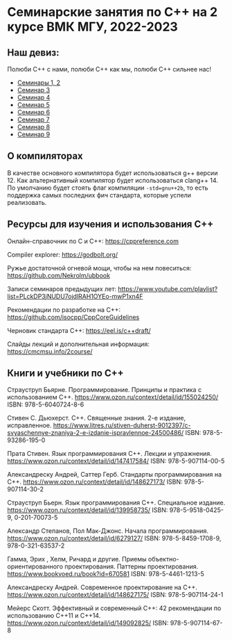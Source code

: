 # Семинарские занятия по C++ на 2 курсе ВМК МГУ, 2022-2023

## Наш девиз:

Полюби C++ с нами, полюби C++ как мы, полюби C++ сильнее нас!

* [Семинары 1, 2](sem01)
* [Семинар 3](sem03)
* [Семинар 4](sem04)
* [Семинар 5](sem05)
* [Семинар 6](sem06)
* [Семинар 7](sem07)
* [Семинар 8](sem08)
* [Семинар 9](sem09)

## О компиляторах

В качестве основного компилятора будет использоваться g++ версии 12.
Как альтернативный компилятор будет использоваться clang++ 14.
По умолчанию будет стоять флаг компиляции `-std=gnu++2b`, то есть
поддержка самых последних фич стандарта, которые успели реализовать.

## Ресурсы для изучения и использования C++

Онлайн-справочник по C и C++:
https://cppreference.com

Compiler explorer:
https://godbolt.org/

Ружье достаточной огневой мощи, чтобы на нем повеситься:
https://github.com/Nekrolm/ubbook

Записи семинаров предыдущих лет:
https://www.youtube.com/playlist?list=PLckDP3jNUDU7ojdlRAH1OYEo-mwP1xn4F

Рекомендации по разработке на C++:
https://github.com/isocpp/CppCoreGuidelines

Черновик стандарта C++:
https://eel.is/c++draft/

Слайды лекций и дополнительная информация:
https://cmcmsu.info/2course/

## Книги и учебники по C++

Страуструп Бьярне. Программирование. Принципы и практика с использованием C++.
https://www.ozon.ru/context/detail/id/155024250/
ISBN: 978-5-6040724-8-6

Стивен С. Дьюхерст. C++. Священные знания. 2-е издание, исправленное.
https://www.litres.ru/stiven-duherst-9012397/c-svyaschennye-znaniya-2-e-izdanie-ispravlennoe-24500486/
ISBN: 978-5-93286-195-0

Прата Стивен. Язык программирования C++. Лекции и упражнения.
https://www.ozon.ru/context/detail/id/147417584/
ISBN: 978-5-907114-00-5

Александреску Андрей, Саттер Герб. Стандарты программирования на С++.
https://www.ozon.ru/context/detail/id/148627173/
ISBN: 978-5-907114-30-2

Страуструп Бьерн. Язык программирования C++. Специальное издание.
https://www.ozon.ru/context/detail/id/139958735/
ISBN: 978-5-9518-0425-9, 0-201-70073-5

Александр Степанов, Пол Мак-Джонс. Начала программирования.
https://www.ozon.ru/context/detail/id/6279127/
ISBN: 978-5-8459-1708-9, 978-0-321-63537-2

Гамма, Эрих , Хелм, Ричард и другие. Приемы объектно-ориентированного проектирования. Паттерны проектирования.
https://www.bookvoed.ru/book?id=670581
ISBN: 978-5-4461-1213-5

Александреску Андрей. Современное проектирование на C++.
https://www.ozon.ru/context/detail/id/148627175/
ISBN: 978-5-907114-24-1

Мейерс Скотт. Эффективный и современный С++: 42 рекомендации по использованию C++11 и C++14.
https://www.ozon.ru/context/detail/id/149092825/
ISBN: 978-5-907114-67-8
